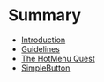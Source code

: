 # Summary

* [Introduction](README.md)
* [Guidelines](chapter1.md)
* [The HotMenu Quest](the-hotmenu-quest.md)
* [SimpleButton](simplebutton.md)

